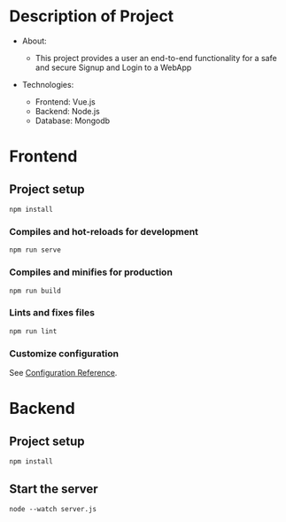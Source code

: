 # Description of Project

- About:
    - This project provides a user an end-to-end functionality for a safe and secure Signup and Login to a WebApp

- Technologies:
    - Frontend: Vue.js
    - Backend: Node.js
    - Database: Mongodb


# Frontend

## Project setup
``` npm install ```

### Compiles and hot-reloads for development
``` npm run serve ```

### Compiles and minifies for production
``` npm run build ```

### Lints and fixes files
``` npm run lint ```

### Customize configuration
See [Configuration Reference](https://cli.vuejs.org/config/).


# Backend

## Project setup
``` npm install ```

## Start the server
``` node --watch server.js ```